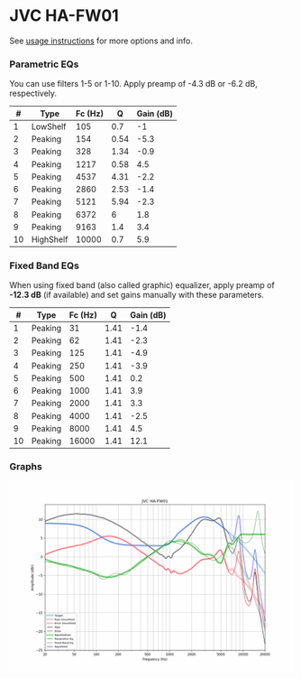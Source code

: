 # JVC HA-FW01
See [usage instructions](https://github.com/jaakkopasanen/AutoEq#usage) for more options and info.

### Parametric EQs
You can use filters 1-5 or 1-10. Apply preamp of -4.3 dB or -6.2 dB, respectively.

|   # | Type      |   Fc (Hz) |    Q |   Gain (dB) |
|-----|-----------|-----------|------|-------------|
|   1 | LowShelf  |       105 | 0.7  |        -1   |
|   2 | Peaking   |       154 | 0.54 |        -5.3 |
|   3 | Peaking   |       328 | 1.34 |        -0.9 |
|   4 | Peaking   |      1217 | 0.58 |         4.5 |
|   5 | Peaking   |      4537 | 4.31 |        -2.2 |
|   6 | Peaking   |      2860 | 2.53 |        -1.4 |
|   7 | Peaking   |      5121 | 5.94 |        -2.3 |
|   8 | Peaking   |      6372 | 6    |         1.8 |
|   9 | Peaking   |      9163 | 1.4  |         3.4 |
|  10 | HighShelf |     10000 | 0.7  |         5.9 |

### Fixed Band EQs
When using fixed band (also called graphic) equalizer, apply preamp of **-12.3 dB** (if available) and set gains manually with these parameters.

|   # | Type    |   Fc (Hz) |    Q |   Gain (dB) |
|-----|---------|-----------|------|-------------|
|   1 | Peaking |        31 | 1.41 |        -1.4 |
|   2 | Peaking |        62 | 1.41 |        -2.3 |
|   3 | Peaking |       125 | 1.41 |        -4.9 |
|   4 | Peaking |       250 | 1.41 |        -3.9 |
|   5 | Peaking |       500 | 1.41 |         0.2 |
|   6 | Peaking |      1000 | 1.41 |         3.9 |
|   7 | Peaking |      2000 | 1.41 |         3.3 |
|   8 | Peaking |      4000 | 1.41 |        -2.5 |
|   9 | Peaking |      8000 | 1.41 |         4.5 |
|  10 | Peaking |     16000 | 1.41 |        12.1 |

### Graphs
![](./JVC%20HA-FW01.png)
